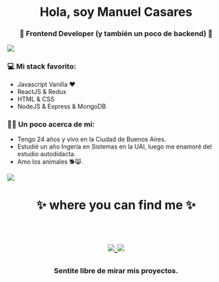 <h1 align="center"> Hola, soy Manuel Casares </h1>
<h3 align="center">🚀 Frontend Developer (y también un poco de backend) 🚀</h3>

<img src="https://yata-apix-a9caea66-ad78-425f-aa08-e292558ebb65.lss.locawebcorp.com.br/b7c7dbff38ae4f419c94ce8d2254b9d9.png"> 

### 💻 Mi stack favorito:
- Javascript Vanilla ❤
- ReactJS & Redux
- HTML & CSS
- NodeJS & Express & MongoDB

### 👨‍🦱 Un poco acerca de mí:
- Tengo 24 años y vivo en la Ciudad de Buenos Aires.
- Estudié un año Ingería en Sistemas en la UAI, luego me enamoré del estudio autodidacta.
- Amo los animales 🐕😸.

<img src="https://yata-apix-a9caea66-ad78-425f-aa08-e292558ebb65.lss.locawebcorp.com.br/b7c7dbff38ae4f419c94ce8d2254b9d9.png"> 

<h1 align="center">
✨ where you can find me ✨
  
  <p align="center"><br/>
   <a href="https://www.linkedin.com/in/manuelcasares/">
    <img src="https://img.shields.io/static/v1?label=linkedin&message=manuel-casares&color=blue">
  </a>
  
  <a href="https://portfolio-manuelcasares.netlify.app/">
    <img src="https://img.shields.io/static/v1?label=portfolio&message=manuel-casares&color=red">
  </a>
</p>
</h1>

<h3 align="center"><strong> Sentite libre de mirar mis proyectos. </strong> </h3>
